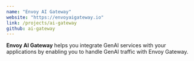 ```yaml
---
name: "Envoy AI Gateway"
website: "https://envoyaigateway.io"
link: /projects/ai-gateway
github: ai-gateway
---
```

**Envoy AI Gateway** helps you integrate GenAI services with your applications by enabling you to handle GenAI traffic with Envoy Gateway.
